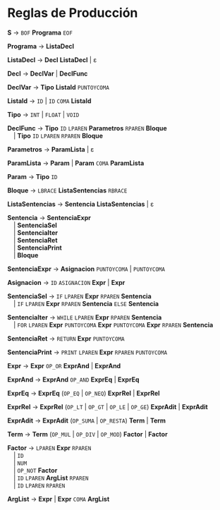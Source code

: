 # Reglas de Producción

**S** → `BOF` **Programa** `EOF`

**Programa** → **ListaDecl**

**ListaDecl** → **Decl** **ListaDecl** | ε

**Decl** → **DeclVar** | **DeclFunc**

**DeclVar** → **Tipo** **ListaId** `PUNTOYCOMA`

**ListaId** → `ID` | `ID` `COMA` **ListaId**

**Tipo** → `INT` | `FLOAT` | `VOID`

**DeclFunc** → **Tipo** `ID` `LPAREN` **Parametros** `RPAREN` **Bloque**  
&emsp;| **Tipo** `ID` `LPAREN` `RPAREN` **Bloque**

**Parametros** → **ParamLista** | ε

**ParamLista** → **Param** | **Param** `COMA` **ParamLista**

**Param** → **Tipo** `ID`

**Bloque** → `LBRACE` **ListaSentencias** `RBRACE`

**ListaSentencias** → **Sentencia** **ListaSentencias** | ε

**Sentencia** → **SentenciaExpr**  
&emsp;| **SentenciaSel**  
&emsp;| **SentenciaIter**  
&emsp;| **SentenciaRet**  
&emsp;| **SentenciaPrint**  
&emsp;| **Bloque**

**SentenciaExpr** → **Asignacion** `PUNTOYCOMA` | `PUNTOYCOMA`

**Asignacion** → `ID` `ASIGNACION` **Expr** | **Expr**

**SentenciaSel** → `IF` `LPAREN` **Expr** `RPAREN` **Sentencia**  
&emsp;| `IF` `LPAREN` **Expr** `RPAREN` **Sentencia** `ELSE` **Sentencia**

**SentenciaIter** → `WHILE` `LPAREN` **Expr** `RPAREN` **Sentencia**  
&emsp;| `FOR` `LPAREN` **Expr** `PUNTOYCOMA` **Expr** `PUNTOYCOMA` **Expr** `RPAREN` **Sentencia**

**SentenciaRet** → `RETURN` **Expr** `PUNTOYCOMA`

**SentenciaPrint** → `PRINT` `LPAREN` **Expr** `RPAREN` `PUNTOYCOMA`

**Expr** → **Expr** `OP_OR` **ExprAnd** | **ExprAnd**

**ExprAnd** → **ExprAnd** `OP_AND` **ExprEq** | **ExprEq**

**ExprEq** → **ExprEq** (`OP_EQ` | `OP_NEQ`) **ExprRel** | **ExprRel**

**ExprRel** → **ExprRel** (`OP_LT` | `OP_GT` | `OP_LE` | `OP_GE`) **ExprAdit** | **ExprAdit**

**ExprAdit** → **ExprAdit** (`OP_SUMA` | `OP_RESTA`) **Term** | **Term**

**Term** → **Term** (`OP_MUL` | `OP_DIV` | `OP_MOD`) **Factor** | **Factor**

**Factor** → `LPAREN` **Expr** `RPAREN`  
&emsp;| `ID`  
&emsp;| `NUM`  
&emsp;| `OP_NOT` **Factor**  
&emsp;| `ID` `LPAREN` **ArgList** `RPAREN`  
&emsp;| `ID` `LPAREN` `RPAREN`

**ArgList** → **Expr** | **Expr** `COMA` **ArgList**
